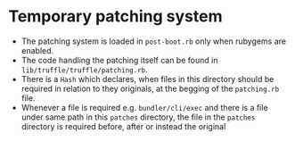 # Temporary patching system

-   The patching system is loaded in `post-boot.rb` only when rubygems are enabled.
-   The code handling the patching itself can be found in `lib/truffle/truffle/patching.rb`.
-   There is a `Hash` which declares, when files in this directory should be required in relation to they originals,
    at the begging of the `patching.rb` file. 
-   Whenever a file is required e.g. `bundler/cli/exec` and there is a file under same path in this `patches` directory, 
    the file in the `patches` directory is required before, after or instead the original 
 
